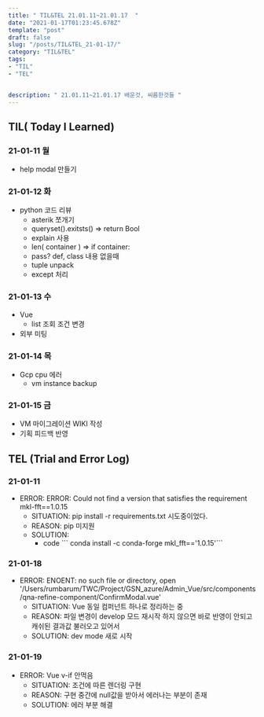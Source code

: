 ```yaml
---
title: " TIL&TEL 21.01.11~21.01.17  "
date: "2021-01-17T01:23:45.678Z"
template: "post"
draft: false
slug: "/posts/TIL&TEL_21-01-17/"
category: "TIL&TEL"
tags:
- "TIL"
- "TEL"


description: " 21.01.11~21.01.17 배운것, 씨름한것들 "
---
```


## TIL( Today I Learned)

### 21-01-11 월

- help modal 만들기 

### 21-01-12 화

- python 코드 리뷰 
  - asterik 쪼개기
  - queryset().exitsts() => return Bool 
  - explain 사용
  - len( container ) => if container:
  - pass? def, class 내용 없을때
  - tuple unpack
  - except 처리

### 21-01-13 수

- Vue
  - list 조회 조건 변경
- 외부 미팅

### 21-01-14 목

- Gcp cpu 에러 
  - vm instance backup

### 21-01-15 금

- VM 마이그레이션 WIKI 작성
- 기획 피드백 반영


## TEL (Trial and Error Log)

### 21-01-11

- ERROR: ERROR: Could not find a version that satisfies the requirement mkl-fft==1.0.15
  - SITUATION: pip install -r requirements.txt 시도중이었다.
  - REASON: pip 미지원
  - SOLUTION:
    - code
      \```
      conda install -c conda-forge mkl_fft=='1.0.15'```

### 21-01-18

- ERROR: ENOENT: no such file or directory, open '/Users/rumbarum/TWC/Project/GSN_azure/Admin_Vue/src/components/qna-refine-component/ConfirmModal.vue'
  - SITUATION: Vue 동일 컴퍼넌트 하나로 정리하는 중
  - REASON: 파일 변경이 develop 모드 재시작 하지 않으면 바로 반영이 안되고 캐쉬된 결과값 불러오고 있어서
  - SOLUTION: dev mode 새로 시작

### 21-01-19

- ERROR: Vue v-if 안먹음
  - SITUATION: 조건에 따른 렌더링 구현
  - REASON: 구현 중간에 null값을 받아서 에러나는 부분이 존재
  - SOLUTION: 에러 부분 해결
